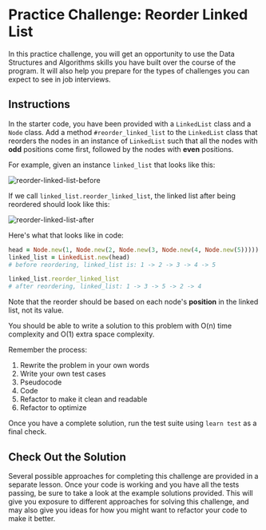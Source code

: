 # Practice Challenge: Reorder Linked List

In this practice challenge, you will get an opportunity to use the Data
Structures and Algorithms skills you have built over the course of the program.
It will also help you prepare for the types of challenges you can expect to see
in job interviews.

## Instructions

In the starter code, you have been provided with a `LinkedList` class and a
`Node` class. Add a method `#reorder_linked_list` to the `LinkedList` class that
reorders the nodes in an instance of `LinkedList` such that all the nodes with
**odd** positions come first, followed by the nodes with **even** positions.

For example, given an instance `linked_list` that looks like this:

![reorder-linked-list-before](https://curriculum-content.s3.amazonaws.com/phase-5/practice-challenge-reorder-linked-list/reorder-linked-list-before.png)

If we call `linked_list.reorder_linked_list`, the linked list after being
reordered should look like this:

![reorder-linked-list-after](https://curriculum-content.s3.amazonaws.com/phase-5/practice-challenge-reorder-linked-list/reorder-linked-list-after.png)

Here's what that looks like in code:

```rb
head = Node.new(1, Node.new(2, Node.new(3, Node.new(4, Node.new(5)))))
linked_list = LinkedList.new(head)
# before reordering, linked_list is: 1 -> 2 -> 3 -> 4 -> 5

linked_list.reorder_linked_list
# after reordering, linked_list: 1 -> 3 -> 5 -> 2 -> 4
```

Note that the reorder should be based on each node's **position** in the linked
list, not its value.

You should be able to write a solution to this problem with O(n) time complexity
and O(1) extra space complexity.

Remember the process:

1. Rewrite the problem in your own words
2. Write your own test cases
3. Pseudocode
4. Code
5. Refactor to make it clean and readable
6. Refactor to optimize

Once you have a complete solution, run the test suite using `learn test` as a
final check.

## Check Out the Solution

Several possible approaches for completing this challenge are provided in a
separate lesson. Once your code is working and you have all the tests passing,
be sure to take a look at the example solutions provided. This will give you
exposure to different approaches for solving this challenge, and may also give
you ideas for how you might want to refactor your code to make it better.
